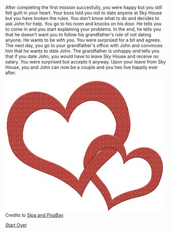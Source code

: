 After completing the first mission succesfully, you were happy but you still felt guilt in your heart. Your boss told you not to date anyone at Sky House but you have broken the rules. You don't know what to do and decides to ask John for help. You go to his room and knocks on his door. He tells you to come in and you start explaining your problems. In the end, he tells you that he doesn't want you to follow his grandfather's rule of not dating anyone. He wants to be with you. You were surprsied for a bit and agrees. The next day, you go to your grandfather's office with John and convinces him that he wants to date John. The grandfather is unhappy and tells you that if you date John, you would have to leave Sky House and receive no salary. You were surprised but accepts it anyway. Upon your leave from Sky House, you and John can now be a couple and you two live happily ever after.

![Falling In Love](heart-598048_960_720.png)  
Credits to [Sipa and PixaBay]()



[Start Over](../kicked-out.md)